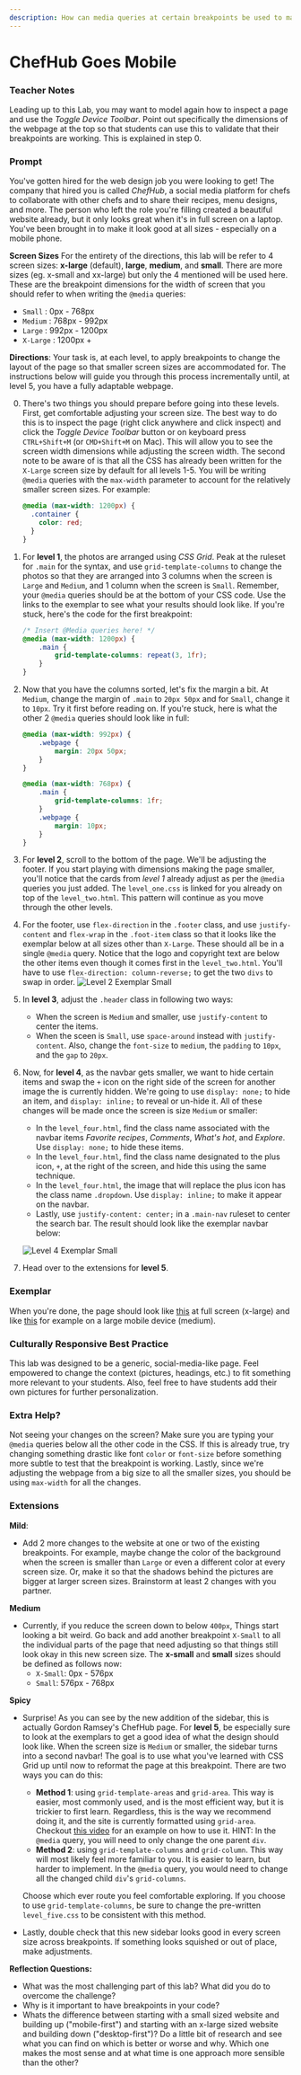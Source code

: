 ```yaml
---
description: How can media queries at certain breakpoints be used to make for a responsive webpage?
---
```


# ChefHub Goes Mobile

### Teacher Notes

Leading up to this Lab, you may want to model again how to inspect a page and use the _Toggle Device Toolbar_. Point out specifically the dimensions of the webpage at the top so that students can use this to validate that their breakpoints are working. This is explained in step 0. 

### Prompt

You've gotten hired for the web design job you were looking to get! The company that hired you is called _ChefHub_, a social media platform for chefs to collaborate with other chefs and to share their recipes, menu designs, and more. The person who left the role you're filling created a beautiful website already, but it only looks great when it's in full screen on a laptop. You've been brought in to make it look good at all sizes - especially on a mobile phone.

**Screen Sizes**
For the entirety of the directions, this lab will be refer to 4 screen sizes: **x-large** (default), **large**, **medium**, and **small**. There are more sizes (eg. x-small and xx-large) but only the 4 mentioned will be used here. These are the breakpoint dimensions for the width of screen that you should refer to when writing the `@media` queries:

- `Small` : 0px - 768px
- `Medium` : 768px - 992px
- `Large` : 992px - 1200px
- `X-Large` : 1200px +

**Directions**: Your task is, at each level, to apply breakpoints to change the layout of the page so that smaller screen sizes are accommodated for. The instructions below will guide you through this process incrementally until, at level 5, you have a fully adaptable webpage.

0. There's two things you should prepare before going into these levels. First, get comfortable adjusting your screen size. The best way to do this is to inspect the page (right click anywhere and click inspect) and click the _Toggle Device Toolbar_ button or on keyboard press `CTRL+Shift+M` (or `CMD+Shift+M` on Mac). This will allow you to see the screen width dimensions while adjusting the screen width. The second note to be aware of is that all the CSS has already been written for the `X-Large` screen size by default for all levels 1-5. You will be writing `@media` queries with the `max-width` parameter to account for the relatively smaller screen sizes. For example:

   ```css
   @media (max-width: 1200px) {
     .container {
       color: red;
     }
   }
   ```

1. For **level 1**, the photos are arranged using _CSS Grid_. Peak at the ruleset for `.main` for the syntax, and use `grid-template-columns` to change the photos so that they are arranged into 3 columns when the screen is `Large` and `Medium`, and 1 column when the screen is `Small`. Remember, your `@media` queries should be at the bottom of your CSS code. Use the links to the exemplar to see what your results should look like. If you're stuck, here's the code for the first breakpoint:
    ```css
    /* Insert @Media queries here! */
    @media (max-width: 1200px) {
        .main {
            grid-template-columns: repeat(3, 1fr);
        }
    }
    ```

2. Now that you have the columns sorted, let's fix the margin a bit. At `Medium`, change the margin of `.main` to `20px 50px` and for `Small`, change it to `10px`. Try it first before reading on. If you're stuck, here is what the other 2 `@media` queries should look like in full:
    ```css
    @media (max-width: 992px) {
        .webpage {
            margin: 20px 50px;
        }
    }

    @media (max-width: 768px) {
        .main {
            grid-template-columns: 1fr;
        }  
        .webpage {
            margin: 10px; 
        }
    }
    ```

3. For **level 2**, scroll to the bottom of the page. We'll be adjusting the footer. If you start playing with dimensions making the page smaller, you'll notice that the cards from _level 1_ already adjust as per the `@media` queries you just added. The `level_one.css` is linked for you already on top of the `level_two.html`. This pattern will continue as you move through the other levels. 

4. For the footer, use `flex-direction` in the `.footer` class, and use `justify-content` and `flex-wrap` in the `.foot-item` class so that it looks like the exemplar below at all sizes other than `X-Large`. These should all be in a single `@media` query.  Notice that the logo and copyright text are below the other items even though it comes first in the `level_two.html`. You'll have to use `flex-direction: column-reverse;` to get the two `divs` to swap in order. 
    ![Level 2 Exemplar Small](U1LAB5.1-Starter/level2/exemplar/level2-sm.png)

5. In **level 3**, adjust the `.header` class in following two ways:
    - When the screen is `Medium` and smaller, use `justify-content` to center the items.
    - When the sceen is `Small`, use `space-around` instead with `justify-content`. Also, change the `font-size` to `medium`, the `padding` to `10px`, and the `gap` to `20px`.

6. Now, for **level 4**, as the navbar gets smaller, we want to hide certain items and swap the `+` icon on the right side of the screen for another image the is currently hidden. We're going to use `display: none;` to hide an item, and `display: inline;` to reveal or un-hide it. All of these changes will be made once the screen is size `Medium` or smaller:
    - In the `level_four.html`, find the class name associated with the navbar items _Favorite recipes_, _Comments_, _What's hot_, and _Explore_. Use `display: none;` to hide these items. 
    - In the `level_four.html`, find the class name designated to the plus icon, `+`, at the right of the screen, and hide this using the same technique.
    - In the `level_four.html`, the image that will replace the plus icon has the class name `.dropdown`. Use `display: inline;` to make it appear on the navbar. 
    - Lastly, use `justify-content: center;` in a `.main-nav` ruleset to center the search bar. The result should look like the exemplar navbar below:

    ![Level 4 Exemplar Small](U1LAB5.1-Starter/level4/exemplar/level4-sm.png)

7. Head over to the extensions for **level 5**.

### Exemplar

When you're done, the page should look like [this](U1LAB5.1-Starter/level5/exemplar/level5-lg.png) at full screen (x-large) and like [this](U1LAB5.1-Starter/level5/exemplar/level5-sm.png) for example on a large mobile device (medium).

### Culturally Responsive Best Practice

This lab was designed to be a generic, social-media-like page. Feel empowered to change the context (pictures, headings, etc.) to fit something more relevant to your students. Also, feel free to have students add their own pictures for further personalization. 

### Extra Help?

Not seeing your changes on the screen? Make sure you are typing your `@media` queries below all the other code in the CSS. If this is already true, try changing something drastic like font `color` or `font-size` before something more subtle to test that the breakpoint is working. Lastly, since we're adjusting the webpage from a big size to all the smaller sizes, you should be using `max-width` for all the changes.

### Extensions

**Mild**:

- Add 2 more changes to the website at one or two of the existing breakpoints. For example, maybe change the color of the background when the screen is smaller than `Large` or even a different color at every screen size. Or, make it so that the shadows behind the pictures are bigger at larger screen sizes. Brainstorm at least 2 changes with you partner.

**Medium**

- Currently, if you reduce the screen down to below `400px`, Things start looking a bit weird. Go back and add another breakpoint `X-Small` to all the individual parts of the page that need adjusting so that things still look okay in this new screen size. The **x-small** and **small** sizes should be defined as follows now:
    - `X-Small`: 0px - 576px
    - `Small`: 576px - 768px

**Spicy**

- Surprise! As you can see by the new addition of the sidebar, this is actually Gordon Ramsey's ChefHub page. For **level 5**, be especially sure to look at the exemplars to get a good idea of what the design should look like. When the screen size is `Medium` or smaller, the sidebar turns into a second navbar! The goal is to use what you've learned with CSS Grid up until now to reformat the page at this breakpoint. There are two ways you can do this:
    - **Method 1**: using `grid-template-areas` and `grid-area`. This way is easier, most commonly used, and is the most efficient way, but it is trickier to first learn. Regardless, this is the way we recommend doing it, and the site is currently formatted using `grid-area`. Checkout [this video](https://youtu.be/qTGbWfEEnKI?t=319) for an example on how to use it. HINT: In the `@media` query, you will need to only change the one parent `div`.
    - **Method 2**: using `grid-template-columns` and `grid-column`. This way will most likely feel more familiar to you. It is easier to learn, but harder to implement. In the `@media` query, you would need to change all the changed child `div`'s `grid-columns`.

    Choose which ever route you feel comfortable exploring. If you choose to use `grid-template-columns`, be sure to change the pre-written `level_five.css` to be consistent with this method. 

- Lastly, double check that this new sidebar looks good in every screen size across breakpoints. If something looks squished or out of place, make adjustments. 


**Reflection Questions:**

- What was the most challenging part of this lab? What did you do to overcome the challenge?
- Why is it important to have breakpoints in your code?
- Whats the difference between starting with a small sized website and building up ("mobile-first") and starting with an x-large sized website and building down ("desktop-first")? Do a little bit of research and see what you can find on which is better or worse and why. Which one makes the most sense and at what time is one approach more sensible than the other?
